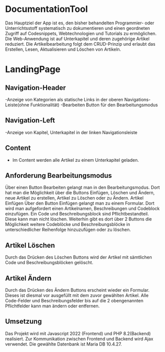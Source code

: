 # DocumentationTool
Das Hauptziel der App ist es, den bisher behandelten Programmier- oder Unterrichtsstoff systematisch zu dokumentieren
und einen geordneten Zugriff auf Codesnippets, Webtechnologien und Tutorials zu ermöglichen. Die Web-Anwendung ist auf
Unterkapitel und deren zugehörige Artikel reduziert. Die Artikelbearbeitung folgt dem CRUD-Prinzip und erlaubt das
Erstellen, Lesen, Aktualisieren und Löschen von Artikeln.


# LandingPage
## Navigation-Header
-Anzeige von Kategorien als statische Links in der oberen Navigations-Leiste(ohne Funktionalität)
-Bearbeiten Button für den Bearbeitungsmodus

## Navigation-Left
-Anzeige von Kapitel, Unterkapitel in der linken Navigationsleiste

## Content
- Im Content werden alle Artikel zu einem Unterkapitel geladen.

## Anforderung Bearbeitungsmodus
Über einen Button Bearbeiten gelangt man in den Bearbeitungsmodus.
Dort hat man die Möglichkeit über die Buttons Einfügen, Löschen und Ändern, neue Artikel zu erstellen, Artikel zu Löschen oder zu Ändern.
Artikel Einfügen
Über den Button Einfügen gelangt man zu einem Formular. Dort wird man aufgefordert einen Artikelnamen, Beschreibungen und Codeblock einzufügen. Ein Code und Beschreibungsblock sind Pflichtbestandteil. Diese kann man nicht löschen.
Weiterhin gibt es dort über 2 Buttons die Möglichkeit weitere Codeblöcke und Beschreibungsblöcke in unterschiedlicher Reihenfolge hinzuzufügen oder zu löschen.

## Artikel Löschen
Durch das Drücken des Löschen Buttons wird der Artikel mit sämtlichen Code und Beschreibungsblöcken gelöscht.

## Artikel Ändern
Durch das Drücken des Ändern Buttons erscheint wieder ein Formular. Dieses ist diesmal vor ausgefüllt mit dem zuvor gewählten Artikel. Alle Code-Felder und Beschreibungsfelder bis auf die 2 obengenannten Pflichtfelder kann man  ändern oder entfernen.

## Umsetzung
Das Projekt wird mit Javascript 2022 (Frontend) und PHP 8.2(Backend) realisiert. Zur Kommunikation zwischen Frontend und Backend wird Ajax verwendet. Die gewählte Datenbank ist Maria DB 10.4.27.
